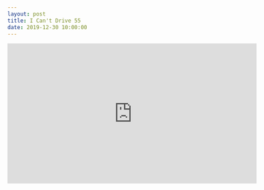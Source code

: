 ```yaml
---
layout: post
title: I Can't Drive 55
date: 2019-12-30 10:00:00
---
```


<script src="https://github.com/hiphoprefactor/hiphoprefactor.github.io/blob/master/_code/ICantDrive55.java"></script>
<iframe width="560" height="315" src="https://www.youtube.com/embed/RvV3nn_de2k" frameborder="0" allow="accelerometer; autoplay; encrypted-media; gyroscope; picture-in-picture" allowfullscreen></iframe>
